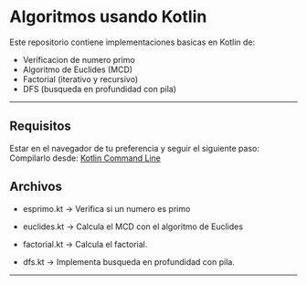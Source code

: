 # Algoritmos usando Kotlin

Este repositorio contiene implementaciones basicas en Kotlin de:

- Verificacion de numero primo
- Algoritmo de Euclides (MCD)
- Factorial (iterativo y recursivo)
- DFS (busqueda en profundidad con pila)

---

##  Requisitos
Estar en el navegador de tu preferencia y seguir el siguiente paso: 
Compilarlo desde: [Kotlin Command Line](https://play.kotlinlang.org/)

## Archivos
- esprimo.kt → Verifica si un numero es primo

- euclides.kt → Calcula el MCD con el algoritmo de Euclides

- factorial.kt → Calcula el factorial.

- dfs.kt → Implementa busqueda en profundidad con pila.
---
